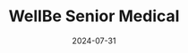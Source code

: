 ---  
layout: startup_page  
title: "WellBe Senior Medical"  
id: "wellbe.com"  
permalink: "/wellbeseniormedicalwellbe.com07312024/"  
website: "https://www.wellbe.com/"  
funding_round: "Strategic Investment"  
funding_amount: ""  
investors: "Excellus BlueCross BlueShield, Intermountain Ventures"  
about: "WellBe Senior Medical is the nation's largest and fastest-growing independent provider of home-based medical care. They specialize in delivering comprehensive, home-based medical care to patients with multiple complex health challenges, providing personalized care and collaborating with patients, caregivers, and other network physicians."  
markets: "Healthtech, Medical Practices, Health Care, Home Health Care, Medical"  
hq: "Chicago, Illinois, United States"  
founded_year: "2019"  
linkedin: "https://www.linkedin.com/company/wellbeseniormedical"  
twitter: "https://twitter.com/wellbesm"  
instagram: ""  
facebook: "https://www.facebook.com/WellBeSeniorMedical"  
crunchbase: "https://www.crunchbase.com/organization/wellbe-senior-medical"  
pitchbook: "https://pitchbook.com/profiles/company/294468-58"  

date_display: "31-Jul-2024"  
date: "2024-07-31"

# SEO Optimization  
meta_title: "WellBe Senior Medical - Strategic Investment"  
meta_description: "WellBe Senior Medical, WellBe Senior Medical is the nation's largest and fastest-growing independent provider of home-based medical care. They specialize in delivering compr..."  
meta_keywords: "WellBe Senior Medical, Healthtech, Medical Practices, Health Care, Home Health Care, Medical, Strategic Investment funding"  
canonical_url: "https://startup.projectstartups.com/wellbeseniormedicalwellbe.com07312024/"  
---